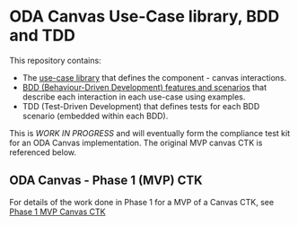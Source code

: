 # ODA Canvas Use-Case library, BDD and TDD

This repository contains:
* The [use-case library](usecase-library/README.md) that defines the component - canvas interactions.
* [BDD (Behaviour-Driven Development) features and scenarios](BDD-and-TDD/README.md) that describe each interaction in each use-case using examples.
* TDD (Test-Driven Development) that defines tests for each BDD scenario (embedded within each BDD).

This is *WORK IN PROGRESS* and will eventually form the compliance test kit for an ODA Canvas implementation. The original MVP canvas CTK is referenced below.







## ODA Canvas - Phase 1 (MVP) CTK

For details of the work done in Phase 1 for a MVP of a Canvas CTK, see [Phase 1 MVP Canvas CTK](Phase-1-CTK.md)